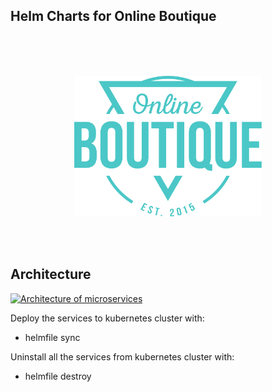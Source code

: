 ## Helm Charts for Online Boutique
<br>
<br>
<br>

<p align="center">
<img src="./img/Hipster_HeroLogoCyan.svg" width="300" alt="Online Boutique" />
</p>

<br>
<br>


## Architecture


[![Architecture of
microservices](./img/architecture-diagram.png)](./img/architecture-diagram.png)


Deploy the services to kubernetes cluster with:

* helmfile sync

Uninstall all the services from kubernetes cluster with:

* helmfile destroy
